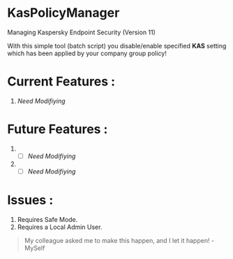 # KasPolicyManager
Managing Kaspersky Endpoint Security (Version 11)

With this simple tool (batch script) you disable/enable specified **KAS** setting which has been applied by your company group policy!

# Current Features :
1. *Need Modifiying*

# Future Features :
1. -[ ] *Need Modifiying*
1. -[ ] *Need Modifiying*

# Issues :

1. Requires Safe Mode.
1. Requires a Local Admin User.

> My colleague asked me to make this happen, and I let it happen!
> -MySelf